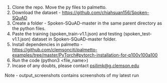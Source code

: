 1. Clone the repo. Move the py files to palmetto.
2. Download the dataset - https://github.com/chiahsuan156/Spoken-SQuAD
3. Create a folder - Spoken-SQuAD-master in the same parent directory as the python files.
4. Paste the training (spoken_train-v1.1.json) and testing (spoken_test-v1.1.json) dataset in Spoken-SQuAD-master folder.
5. Install dependencies in palmetto - https://github.com/clemsonciti/palmetto-examples/tree/master/PyTorch#pytorch-installation-for-p100v100a100
6. Run the code (python3 <file_name>)
7. Incase of any doubts, please contact psilimk@g.clemson.edu


Note - output_screenshots contains screenshots of my latest run
